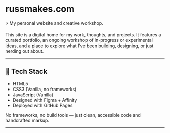 # russmakes.com

⚡ My personal website and creative workshop.

This site is a digital home for my work, thoughts, and projects. It features a curated portfolio, an ongoing workshop of in-progress or experimental ideas, and a place to explore what I’ve been building, designing, or just nerding out about.

---

## 🔧 Tech Stack

- HTML5
- CSS3 (Vanilla, no frameworks)
- JavaScript (Vanilla)
- Designed with Figma + Affinity
- Deployed with GitHub Pages

No frameworks, no build tools — just clean, accessible code and handcrafted markup.

---